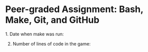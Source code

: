 # Peer-graded Assignment: Bash, Make, Git, and GitHub

1. Date when make was run:

2. Number of lines of code in the game:
